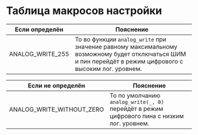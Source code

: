 # Таблица макросов настройки

| Если определён   	| Пояснение                                                                                                                                                	|
|------------------	|----------------------------------------------------------------------------------------------------------------------------------------------------------	|
| ANALOG_WRITE_255 	| То во функции `analog_write` при значение равному максимальному возможному будет отключаться ШИМ и пин перейдёт в режим цифрового с высоким лог. уровнем. 	| 

| Если не определён         	| Пояснение                                                                                  	|
|---------------------------	|--------------------------------------------------------------------------------------------	|
| ANALOG_WRITE_WITHOUT_ZERO 	| То по умолчанию `analog_write(_, 0)` перейдёт в режим цифрового пина с низким лог. уровнем.  	|
